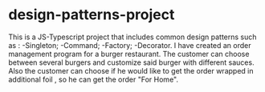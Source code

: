 # design-patterns-project
This is a JS-Typescript project that includes common design patterns such as :
-Singleton;
-Command;
-Factory;
-Decorator.
I have created an order management program for a burger restaurant. The customer can choose between several burgers and customize said burger with different sauces. Also the customer can choose if he would like to get the order wrapped in additional foil , so he can get the order "For Home".
